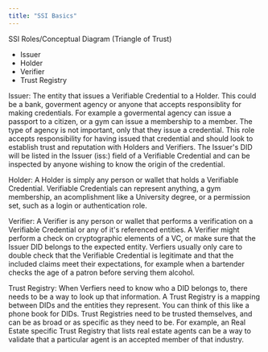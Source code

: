 ```yaml
---
title: "SSI Basics"
---
```


SSI Roles/Conceptual Diagram (Triangle of Trust)

- Issuer
- Holder
- Verifier
- Trust Registry

Issuer:
  The entity that issues a Verifiable Credential to a Holder.  This could be a bank, goverment agency or anyone that accepts responsiblity for making credentials.  For example a govermental agency can issue a passport to a citizen, or a gym can issue a membership to a member.  The type of agency is not important, only that they issue a credential. This role accepts responsibility for having issued that credential and should look to establish trust and reputation with Holders and Verifiers.  The Issuer's DID will be listed in the Issuer (iss:) field of a Verifiable Credential and can be inspected by anyone wishing to know the origin of the credential.

Holder:
    A Holder is simply any person or wallet that holds a Verifiable Credential.  Verifiable Credentials can represent anything, a gym membership, an acomplishment like a University degree, or a permission set, such as a login or authentication role.

Verifier:
    A Verifier is any person or wallet that performs a verification on a Verifiable Credential or any of it's referenced entities.  A Verifier might perform a check on cryptographic elements of a VC, or make sure that the Issuer DID belongs to the expected entity.  Verfiers usually only care to double check that the Verifiable Credential is legitimate and that the included claims meet their expectations, for example when a bartender checks the age of a patron before serving them alcohol.

Trust Registry:
    When Verfiers need to know who a DID belongs to, there needs to be a way to look up that information.  A Trust Registry is a mapping between DIDs and the entities they represent. You can think of this like a phone book for DIDs.  Trust Registries need to be trusted themselves, and can be as broad or as specific as they need to be.  For example, an Real Estate specific Trust Registry that lists real estate agents can be a way to validate that a particular agent is an accepted member of that industry.
